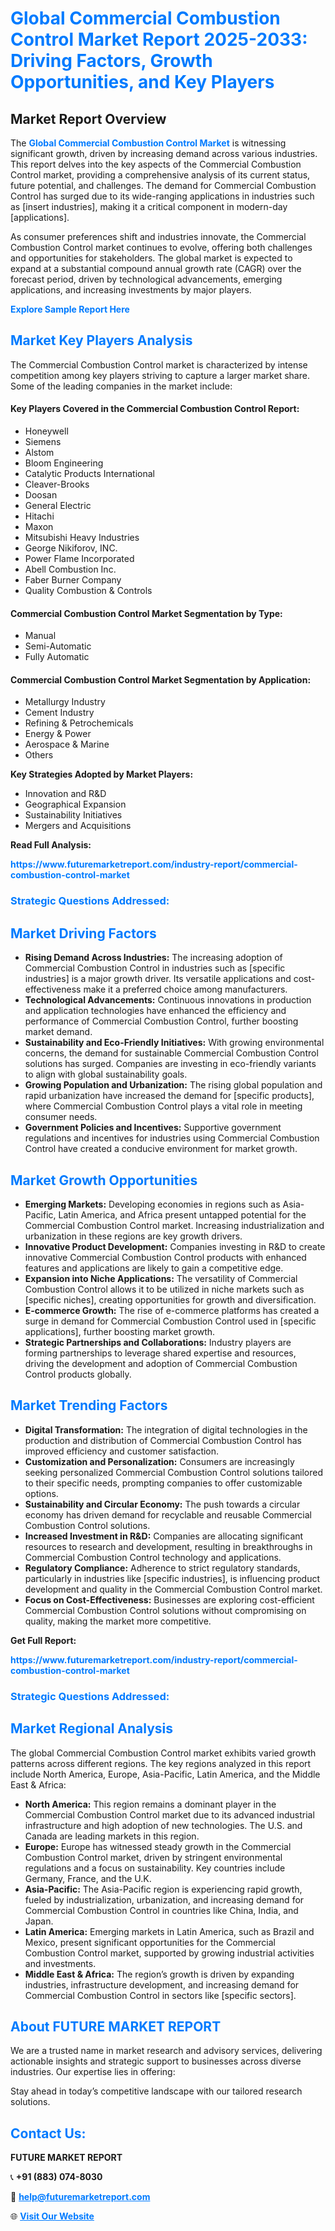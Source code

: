 <h1 style="color: #007BFF;">Global Commercial Combustion Control Market Report 2025-2033: Driving Factors, Growth Opportunities, and Key Players</h1>

<section id="overview">
<h2>Market Report Overview</h2>
<p>The <a href="https://www.futuremarketreport.com/industry-report/commercial-combustion-control-market" style="color: #007BFF; text-decoration: none;"><strong>Global Commercial Combustion Control Market</strong></a> is witnessing significant growth, driven by increasing demand across various industries. This report delves into the key aspects of the Commercial Combustion Control market, providing a comprehensive analysis of its current status, future potential, and challenges. The demand for Commercial Combustion Control has surged due to its wide-ranging applications in industries such as [insert industries], making it a critical component in modern-day [applications].</p>
<p>As consumer preferences shift and industries innovate, the Commercial Combustion Control market continues to evolve, offering both challenges and opportunities for stakeholders. The global market is expected to expand at a substantial compound annual growth rate (CAGR) over the forecast period, driven by technological advancements, emerging applications, and increasing investments by major players.</p>
</section>

<section id="overview">
<p><a href="https://www.futuremarketreport.com/request-sample/reportId=87001" style="color: #007BFF; text-decoration: none;"><strong>Explore Sample Report Here</strong></a></p>
</section>

<section id="key-players">
<h2 style="color: #007BFF;">Market Key Players Analysis</h2>
<p>The Commercial Combustion Control market is characterized by intense competition among key players striving to capture a larger market share. Some of the leading companies in the market include:</p>
<h4>Key Players Covered in the Commercial Combustion Control Report:</h4>
<ul><li>Honeywell</li><li>Siemens</li><li>Alstom</li><li>Bloom Engineering</li><li>Catalytic Products International</li><li>Cleaver-Brooks</li><li>Doosan</li><li>General Electric</li><li>Hitachi</li><li>Maxon</li><li>Mitsubishi Heavy Industries</li><li>George Nikiforov, INC.</li><li>Power Flame Incorporated</li><li>Abell Combustion Inc.</li><li>Faber Burner Company</li><li>Quality Combustion &amp; Controls</li></ul>
<h4>Commercial Combustion Control Market Segmentation by Type:</h4>
<ul><li>Manual</li><li>Semi-Automatic</li><li>Fully Automatic</li></ul>

<h4>Commercial Combustion Control Market Segmentation by Application:</h4>
<ul><li>Metallurgy Industry</li><li>Cement Industry</li><li>Refining &amp; Petrochemicals</li><li>Energy &amp; Power</li><li>Aerospace &amp; Marine</li><li>Others</li></ul>
<p><strong>Key Strategies Adopted by Market Players:</strong></p>
<ul>
<li>Innovation and R&D</li>
<li>Geographical Expansion</li>
<li>Sustainability Initiatives</li>
<li>Mergers and Acquisitions</li>
</ul>
</section>

<section>
<p><strong>Read Full Analysis: </strong></p><a href="https://www.futuremarketreport.com/industry-report/commercial-combustion-control-market" style="color: #007BFF; text-decoration: none;"><strong>https://www.futuremarketreport.com/industry-report/commercial-combustion-control-market</strong></a>
<h3 style="color: #007BFF;">Strategic Questions Addressed:</h3>
</section>

<section id="driving-factors">
<h2 style="color: #007BFF;">Market Driving Factors</h2>
<ul>
<li><strong>Rising Demand Across Industries:</strong> The increasing adoption of Commercial Combustion Control in industries such as [specific industries] is a major growth driver. Its versatile applications and cost-effectiveness make it a preferred choice among manufacturers.</li>
<li><strong>Technological Advancements:</strong> Continuous innovations in production and application technologies have enhanced the efficiency and performance of Commercial Combustion Control, further boosting market demand.</li>
<li><strong>Sustainability and Eco-Friendly Initiatives:</strong> With growing environmental concerns, the demand for sustainable Commercial Combustion Control solutions has surged. Companies are investing in eco-friendly variants to align with global sustainability goals.</li>
<li><strong>Growing Population and Urbanization:</strong> The rising global population and rapid urbanization have increased the demand for [specific products], where Commercial Combustion Control plays a vital role in meeting consumer needs.</li>
<li><strong>Government Policies and Incentives:</strong> Supportive government regulations and incentives for industries using Commercial Combustion Control have created a conducive environment for market growth.</li>
</ul>
</section>

<section id="growth-opportunities">
<h2 style="color: #007BFF;">Market Growth Opportunities</h2>
<ul>
<li><strong>Emerging Markets:</strong> Developing economies in regions such as Asia-Pacific, Latin America, and Africa present untapped potential for the Commercial Combustion Control market. Increasing industrialization and urbanization in these regions are key growth drivers.</li>
<li><strong>Innovative Product Development:</strong> Companies investing in R&D to create innovative Commercial Combustion Control products with enhanced features and applications are likely to gain a competitive edge.</li>
<li><strong>Expansion into Niche Applications:</strong> The versatility of Commercial Combustion Control allows it to be utilized in niche markets such as [specific niches], creating opportunities for growth and diversification.</li>
<li><strong>E-commerce Growth:</strong> The rise of e-commerce platforms has created a surge in demand for Commercial Combustion Control used in [specific applications], further boosting market growth.</li>
<li><strong>Strategic Partnerships and Collaborations:</strong> Industry players are forming partnerships to leverage shared expertise and resources, driving the development and adoption of Commercial Combustion Control products globally.</li>
</ul>
</section>

<section id="trending-factors">
<h2 style="color: #007BFF;">Market Trending Factors</h2>
<ul>
<li><strong>Digital Transformation:</strong> The integration of digital technologies in the production and distribution of Commercial Combustion Control has improved efficiency and customer satisfaction.</li>
<li><strong>Customization and Personalization:</strong> Consumers are increasingly seeking personalized Commercial Combustion Control solutions tailored to their specific needs, prompting companies to offer customizable options.</li>
<li><strong>Sustainability and Circular Economy:</strong> The push towards a circular economy has driven demand for recyclable and reusable Commercial Combustion Control solutions.</li>
<li><strong>Increased Investment in R&D:</strong> Companies are allocating significant resources to research and development, resulting in breakthroughs in Commercial Combustion Control technology and applications.</li>
<li><strong>Regulatory Compliance:</strong> Adherence to strict regulatory standards, particularly in industries like [specific industries], is influencing product development and quality in the Commercial Combustion Control market.</li>
<li><strong>Focus on Cost-Effectiveness:</strong> Businesses are exploring cost-efficient Commercial Combustion Control solutions without compromising on quality, making the market more competitive.</li>
</ul>
</section>

<section>
<p><strong>Get Full Report: </strong></p><a href="https://www.futuremarketreport.com/industry-report/commercial-combustion-control-market" style="color: #007BFF; text-decoration: none;"><strong>https://www.futuremarketreport.com/industry-report/commercial-combustion-control-market</strong></a>
<h3 style="color: #007BFF;">Strategic Questions Addressed:</h3>
</section>


<section id="regional-analysis">
<h2 style="color: #007BFF;">Market Regional Analysis</h2>
<p>The global Commercial Combustion Control market exhibits varied growth patterns across different regions. The key regions analyzed in this report include North America, Europe, Asia-Pacific, Latin America, and the Middle East & Africa:</p>
<ul>
<li><strong>North America:</strong> This region remains a dominant player in the Commercial Combustion Control market due to its advanced industrial infrastructure and high adoption of new technologies. The U.S. and Canada are leading markets in this region.</li>
<li><strong>Europe:</strong> Europe has witnessed steady growth in the Commercial Combustion Control market, driven by stringent environmental regulations and a focus on sustainability. Key countries include Germany, France, and the U.K.</li>
<li><strong>Asia-Pacific:</strong> The Asia-Pacific region is experiencing rapid growth, fueled by industrialization, urbanization, and increasing demand for Commercial Combustion Control in countries like China, India, and Japan.</li>
<li><strong>Latin America:</strong> Emerging markets in Latin America, such as Brazil and Mexico, present significant opportunities for the Commercial Combustion Control market, supported by growing industrial activities and investments.</li>
<li><strong>Middle East & Africa:</strong> The region’s growth is driven by expanding industries, infrastructure development, and increasing demand for Commercial Combustion Control in sectors like [specific sectors].</li>
</ul>
</section>

<footer>
<h2 style="color: #007BFF;">About FUTURE MARKET REPORT</h2>
<p>We are a trusted name in market research and advisory services, delivering actionable insights and strategic support to businesses across diverse industries. Our expertise lies in offering:</p>

<p>Stay ahead in today’s competitive landscape with our tailored research solutions.</p>

<h2 style="color: #007BFF;">Contact Us:</h2>
<p><strong>FUTURE MARKET REPORT</strong></p>
<p>📞 <strong>+91 (883) 074-8030</strong></p>
<p>📧 <strong><a href="mailto:help@futuremarketreport.com" style="color: #007BFF;">help@futuremarketreport.com</a></strong></p>
<p>🌐 <strong><a href="https://www.futuremarketreport.com/" style="color: #007BFF;">Visit Our Website</a></strong></p>
</footer>